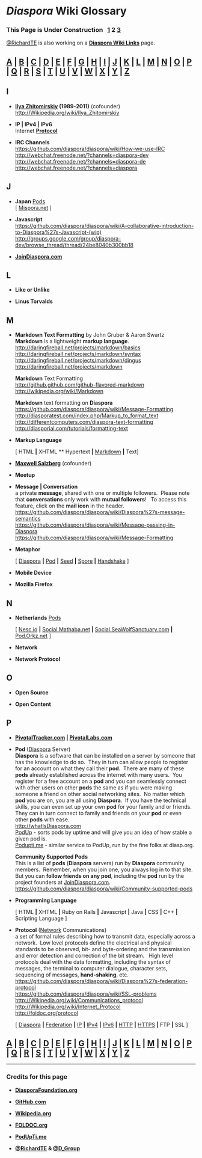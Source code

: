 # _Diaspora_ Wiki Glossary    
    
### This Page is Under Construction &nbsp; [1](https://github.com/diaspora/diaspora/wiki/glossary/) 2 [3](https://github.com/diaspora/diaspora/wiki/glossary3/)    
    
[@RichardTE](https://Diasp.org/u/richardte) is also working on a **[Diaspora Wiki Links](https://github.com/diaspora/diaspora/wiki/links)** page.    
    
## [A](./glossary#wiki-a) | [B](./glossary#wiki-b) | [C](./glossary#wiki-c) | [D](./glossary#wiki-d) | [E](./glossary#wiki-e) | [F](./glossary#wiki-f) | [G](./glossary#wiki-g) | [H](./glossary#wiki-h) | [I](#wiki-i) | [J](#wiki-j) | [K](#wiki-k) | [L](#wiki-l) | [M](#wiki-m) | [N](#wiki-n) | [O](#wiki-o) | [P](#wiki-p) | [Q](#wiki-q) | [R](./glossary3#wiki-r) | [S](./glossary3#wiki-s) | [T](./glossary3#wiki-t) | [U](./glossary3#wiki-u) | [V](./glossary3#wiki-v) | [W](./glossary3#wiki-w) | [X](./glossary3#wiki-x) | [Y](./glossary3#wiki-y) | [Z](./glossary3#wiki-z)    
    
## <a name="wiki-i">I</a>      
     
- **[Ilya Zhitomirskiy](https://JoinDiaspora.com/u/ilya) (1989-2011)** (cofounder)   
    http://Wikipedia.org/wiki/Ilya_Zhitomirskiy    
    
-  **IP | IPv4 | IPv6**     
    Internet **[Protocol](#wiki-p)**      
       
- **IRC Channels**     
    https://github.com/diaspora/diaspora/wiki/How-we-use-IRC    
    http://webchat.freenode.net/?channels=diaspora-dev      
    http://webchat.freenode.net/?channels=diaspora-de     
    http://webchat.freenode.net/?channels=diaspora      
      
## <a name="wiki-j">J</a>     
     
- **Japan** [Pods](https://github.com/diaspora/diaspora/wiki/glossary2/#wiki-p)    
    [ [Mispora.net](https://mispora.net) ]    
    
- **Javascript**    
    https://github.com/diaspora/diaspora/wiki/A-collaborative-introduction-to-Diaspora%27s-Javascript-(wip)    
    http://groups.google.com/group/diaspora-dev/browse_thread/thread/24be8040b300bb18    
    
- **[JoinDiaspora.com](http://JoinDiaspora.com)**   
   
## <a name="wiki-l">L</a>
     
- **Like or Unlike**    
    
- **Linus Torvalds**   
           
## <a name="wiki-m">M</a>    
    
- **Markdown Text Formatting** by John Gruber & Aaron Swartz    
    **Markdown** is a lightweight **markup language**.    
    http://daringfireball.net/projects/markdown/basics    
    http://daringfireball.net/projects/markdown/syntax    
    http://daringfireball.net/projects/markdown/dingus    
    http://daringfireball.net/projects/markdown    
    
    **Markdown** Text Formatting    
    http://github.github.com/github-flavored-markdown    
    http://wikipedia.org/wiki/Markdown    
    
    **Markdown** text formatting on **Diaspora**    
    https://github.com/diaspora/diaspora/wiki/Message-Formatting    
    http://diasporatest.com/index.php/Markup_to_format_text    
    http://differentcomputers.com/diaspora-text-formatting       
    http://diasporial.com/tutorials/formatting-text    
    
- **Markup Language**    
    
    [ HTML **|** XHTML ** Hypertext **|** [Markdown][M] **|** Text]     
       
- **[Maxwell Salzberg](https://JoinDiaspora.com/u/maxwell)** (cofounder)     
         
- **Meetup**    
    
- **Message | Conversation**    
    a private **message**, shared with one or multiple followers.&nbsp; Please note that **conversations** only work with **mutual followers**! &nbsp; To access this feature, click on the **mail icon** in the header.    
    https://github.com/diaspora/diaspora/wiki/Diaspora%27s-message-semantics       
    https://github.com/diaspora/diaspora/wiki/Message-passing-in-Diaspora    
    https://github.com/diaspora/diaspora/wiki/Message-Formatting    
    
- **Metaphor**    
    
    [ [Diaspora][D] **|** [Pod][P] **|** [Seed][S] **|** [Spore][S] **|** [Handshake][H] ]     

- **Mobile Device**
    
- **Mozilla Firefox**     
      
## <a name="wiki-n">N</a> 
  
- **Netherlands**  [Pods](#wiki-p)     
    
    [ [Nesc.io](https://Nesc.io) **|** [Social.Mathaba.net](https://Social.Mathaba.net) **|** [Social.SeaWolfSanctuary.com](http://social.seawolfsanctuary.com) **|** [Pod.Orkz.net](https://Pod.Orkz.net) ]    
   
- **Network**    
    
- **Network Protocol**    
         
## <a name="wiki-o">O</a>
    
- **Open Source**    
     
- **Open Content**     
    
## <a name="wiki-p">P</a>
   
- **[PivotalTracker.com](https://www.PivotalTracker.com/projects/61641) | [PivotalLabs.com](http://pivotallabs.com/what/pivotal_tracker)**    
    
- **Pod** ([Diaspora](#wiki-d) Server)              
    **Diaspora** is a software that can be installed on a server by someone that has the knowledge to do so.&nbsp; They in turn can allow people to register for an account on what they call their **pod**.&nbsp; There are many of these **pods** already established across the internet with many users.&nbsp; You register for a free account on a **pod** and you can seamlessly connect with other users on other **pods** the same as if you were making someone a friend on other social networking sites.&nbsp; No matter which **pod** you are on, you are all using **Diaspora**.&nbsp; If you have the technical skills, you can even set up your own **pod** for your family and or friends.&nbsp; They can in turn connect to family and friends on your **pod** or even other **pods** with ease.     
    http://whatIsDiaspora.com        
    [PodUp](http://podup.sargodarya.de) - sorts pods by uptime and will give you an idea of how stable a given pod is.    
    [Podupti.me](http://podupti.me/) - similar service to PodUp, run by the fine folks at diasp.org.    

    **Community Supported Pods**      
    This is a list of **pods** (**Diaspora** servers) run by **Diaspora** community members.&nbsp; Remember, when you join one, you always log in to that site. But you can **follow friends on any pod**, including the **pod** run by the project founders at [JoinDiaspora.com](https://JoinDiaspora.com).    
    https://github.com/diaspora/diaspora/wiki/Community-supported-pods     
    
- **Programming Language**   
    
    [ HTML **|** XHTML **|** Ruby on Rails **|** Javascript **|** Java **|** CSS **|** C++ **|** Scripting Language ]    
   
- **Protocol** ([Network](#wiki-n) Communications)     
   a set of formal rules describing how to transmit data, especially across a network.&nbsp; Low level protocols define the electrical and physical standards to be observed, bit- and byte-ordering and the transmission and error detection and correction of the bit stream. &nbsp; High level protocols deal with the data formatting, including the syntax of messages, the terminal to computer dialogue, character sets, sequencing of messages, **hand-shaking**, etc.    
    https://github.com/diaspora/diaspora/wiki/Diaspora%27s-federation-protocol    
    https://github.com/diaspora/diaspora/wiki/SSL-problems    
    http://Wikipedia.org/wiki/Communications_protocol    
    http://Wikipedia.org/wiki/Internet_Protocol    
    http://foldoc.org/protocol    
    
    [ [Diaspora][D] **|** [Federation][F] **|** [IP][I] **|** [IPv4][I] **|** [IPv6][I] **|** [HTTP][I] **|** [HTTPS][H] **|** FTP **|** SSL ]    
    
## [A](./glossary#wiki-a) | [B](./glossary#wiki-b) | [C](./glossary#wiki-c) | [D](./glossary#wiki-d) | [E](./glossary#wiki-e) | [F](./glossary#wiki-f) | [G](./glossary#wiki-g) | [H](./glossary#wiki-h) | [I](#wiki-i) | [J](#wiki-j) | [K](#wiki-k) | [L](#wiki-l) | [M](#wiki-m) | [N](#wiki-n) | [O](#wiki-o) | [P](#wiki-p) | [Q](#wiki-q) | [R](./glossary3#wiki-r) | [S](./glossary3#wiki-s) | [T](./glossary3#wiki-t) | [U](./glossary3#wiki-u) | [V](./glossary3#wiki-v) | [W](./glossary3#wiki-w) | [X](./glossary3#wiki-x) | [Y](./glossary3#wiki-y) | [Z](./glossary3#wiki-z)    
    
---    
    
### Credits for this page    
    
- **[DiasporaFoundation.org](http://DiasporaFoundation.org)**    
    
- **[GitHub.com](https://GitHub.com/diaspora)**    
    
- **[Wikipedia.org](http://Wikipedia.org)**    
    
- **[FOLDOC.org](http://FOLDOC.org)**    
    
- **[PodUpTi.me](http://PodUpTi.me)**    
    
- **[@RichardTE](http://Diasp.org/u/richardte) & [@D_Group](http://Diasp.org/u/d_group)**    
    
[A]: ./glossary#wiki-a
[B]: ./glossary#wiki-b
[C]: ./glossary#wiki-c
[D]: ./glossary#wiki-d
[E]: ./glossary#wiki-e   
[F]: ./glossary#wiki-f   
[G]: ./glossary#wiki-g   
[H]: ./glossary#wiki-h   
    
[I]: ./glossary2#wiki-i
[J]: ./glossary2#wiki-j
[K]: ./glossary2#wiki-k
[L]: ./glossary2#wiki-l
[M]: ./glossary2#wiki-m
[N]: ./glossary2#wiki-n
[O]: ./glossary2#wiki-p
[P]: ./glossary2#wiki-p
[Q]: ./glossary2#wiki-q
    
[R]: ./glossary3#wiki-r
[S]: ./glossary3#wiki-s
[T]: ./glossary3#wiki-t
[U]: ./glossary3#wiki-u
[V]: ./glossary3#wiki-v
[W]: ./glossary3#wiki-w
[X]: ./glossary3#wiki-x
[Y]: ./glossary3#wiki-y
[Z]: ./glossary3#wiki-z